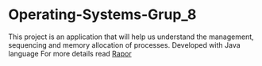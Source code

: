 # Operating-Systems-Grup_8
This project is an application that will help us understand the management, sequencing and memory allocation of processes.
Developed with Java language
For more details read [Rapor](https://github.com/meferbas/Operating-Systems-Grup_8/blob/main/OS-Rapor-Grup_8.pdf)
